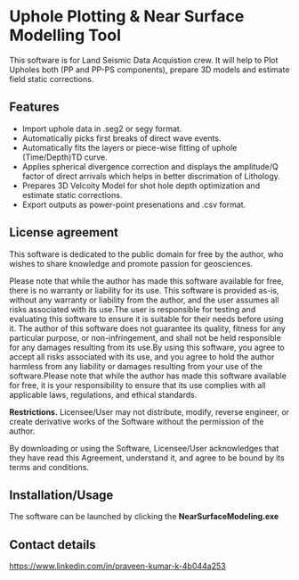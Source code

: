 # Uphole Plotting & Near Surface Modelling Tool
This software is for Land Seismic Data Acquistion crew. It will help to Plot Upholes both (PP and PP-PS components), prepare 3D models and estimate field static corrections.

## Features

- Import uphole data in .seg2 or segy format.
- Automatically picks first breaks of direct wave events.
- Automatically fits the layers or piece-wise fitting of uphole (Time/Depth)TD curve.
- Applies spherical divergence correction and displays the amplitude/Q factor of direct arrivals which helps in better discrimation of Lithology.
- Prepares 3D Velcoity Model for shot hole depth optimization and estimate static corrections.
- Export outputs as power-point presenations and .csv format. 

## License agreement

This software is dedicated to the public domain for free by the author, who wishes to share knowledge and promote passion for geosciences.

Please note that while the author has made this software available for free, there is no warranty or liability for its use. This software is provided as-is, without any warranty or liability from the author, and the user assumes all risks associated with its use.The user is responsible for testing and evaluating this software to ensure it is suitable for their needs before using it. The author of this software does not guarantee its quality, fitness for any particular purpose, or non-infringement, and shall not be held responsible for any damages resulting from its use.By using this software, you agree to accept all risks associated with its use, and you agree to hold the author harmless from any liability or damages resulting from your use of the software.Please note that while the author has made this software available for free, it is your responsibility to ensure that its use complies with all applicable laws, regulations, and ethical standards.

**Restrictions.** Licensee/User may not distribute, modify, reverse engineer, or create derivative works of the Software without the permission of the author.

By downloading or using the Software, Licensee/User acknowledges that they have read this Agreement, understand it, and agree to be bound by its terms and conditions.

## Installation/Usage
The software can be launched by clicking the **NearSurfaceModeling.exe**


## Contact details
https://www.linkedin.com/in/praveen-kumar-k-4b044a253
